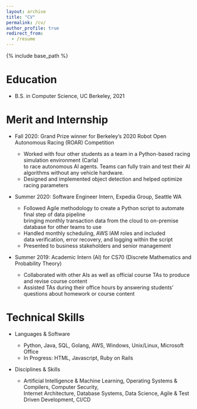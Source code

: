 ```yaml
---
layout: archive
title: "CV"
permalink: /cv/
author_profile: true
redirect_from:
  - /resume
---
```


{% include base_path %}

Education
======
* B.S. in Computer Science, UC Berkeley, 2021

Merit and Internship
======
* Fall 2020: Grand Prize winner for Berkeley’s 2020 Robot Open Autonomous Racing (ROAR) Competition  
  * Worked with four other students as a team in a Python-based racing simulation environment (Carla)  
  to race autonomous AI agents. Teams can fully train and test their AI algorithms without any vehicle hardware.
  * Designed and implemented object detection and helped optimize racing parameters

* Summer 2020: Software Engineer Intern, Expedia Group, Seattle WA
  * Followed Agile methodology to create a Python script to automate final step of data pipeline  
    bringing monthly transaction data from the cloud to on-premise database for other teams to use
  * Handled monthly scheduling, AWS IAM roles and included  
  data verification, error recovery, and logging within the script
  * Presented to business stakeholders and senior management

* Summer 2019: Academic Intern (AI) for CS70 (Discrete Mathematics and Probability Theory)           
  * Collaborated with other AIs as well as official course TAs to produce and revise course content
  * Assisted TAs during their office hours by answering students’ questions about homework or course content

  
Technical Skills
======
* Languages & Software
  * Python, Java, SQL, Golang, AWS, Windows, Unix/Linux, Microsoft Office
  * In Progress: HTML, Javascript, Ruby on Rails

* Disciplines & Skills
  * Artificial Intelligence & Machine Learning, Operating Systems & Compilers, Computer Security,  
  Internet Architecture, Database Systems, Data Science, Agile & Test Driven Development, CI/CD


